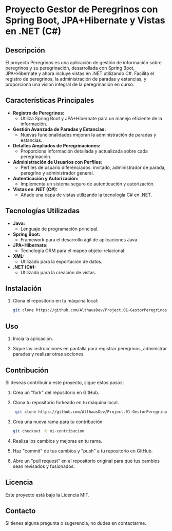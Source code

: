 # Proyecto Gestor de Peregrinos con Spring Boot, JPA+Hibernate y Vistas en .NET (C#)

## Descripción

El proyecto Peregrinos es una aplicación de gestión de información sobre peregrinos y su peregrinación, desarrollada con
Spring Boot, JPA+Hibernate y ahora incluye vistas en .NET utilizando C#. Facilita el registro de peregrinos, la
administración de paradas y estancias, y proporciona una visión integral de la peregrinación en curso.

## Características Principales

- **Registro de Peregrinos:**
    - Utiliza Spring Boot y JPA+Hibernate para un manejo eficiente de la información.
- **Gestión Avanzada de Paradas y Estancias:**
    - Nuevas funcionalidades mejoran la administración de paradas y estancias.
- **Detalles Ampliados de Peregrinaciones:**
    - Proporciona información detallada y actualizada sobre cada peregrinación.
- **Administración de Usuarios con Perfiles:**
    - Perfiles de usuario diferenciados: invitado, administrador de parada, peregrino y administrador general.
- **Autenticación y Autorización:**
    - Implementa un sistema seguro de autenticación y autorización.
- **Vistas en .NET (C#):**
    - Añade una capa de vistas utilizando la tecnología C# en .NET.

## Tecnologías Utilizadas

- **Java:**
    - Lenguaje de programación principal.
- **Spring Boot:**
    - Framework para el desarrollo ágil de aplicaciones Java.
- **JPA+Hibernate:**
    - Tecnología ORM para el mapeo objeto-relacional.
- **XML:**
    - Utilizado para la exportación de datos.
- **.NET (C#):**
    - Utilizado para la creación de vistas.

## Instalación

1. Clona el repositorio en tu máquina local:

   ```bash
   git clone https://github.com/AlthausDev/Project.01-GestorPeregrinos.git

## Uso

1. Inicia la aplicación.

2. Sigue las instrucciones en pantalla para registrar peregrinos, administrar paradas y realizar otras acciones.

## Contribución

Si deseas contribuir a este proyecto, sigue estos pasos:

1. Crea un "fork" del repositorio en GitHub.

2. Clona tu repositorio forkeado en tu máquina local.

   ```bash
    git clone https://github.com/AlthausDev/Project.01-GestorPeregrinos.git

4. Crea una nueva rama para tu contribución:

    ```bash
    git checkout -b mi-contribucion

5. Realiza los cambios y mejoras en tu rama.
6. Haz "commit" de tus cambios y "push" a tu repositorio en GitHub.

7. Abre un "pull request" en el repositorio original para que tus cambios sean revisados y fusionados.

## Licencia

Este proyecto está bajo la Licencia MIT.

## Contacto

Si tienes alguna pregunta o sugerencia, no dudes en contactarme.

